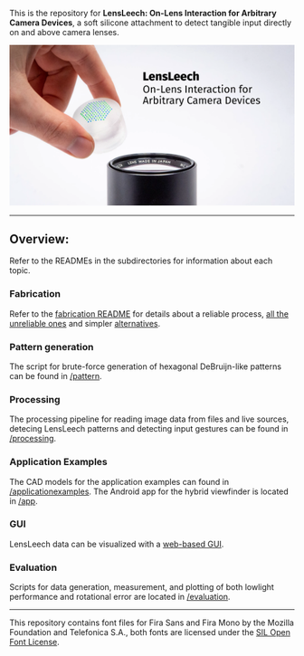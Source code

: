 This is the repository for **LensLeech: On-Lens Interaction for Arbitrary Camera Devices**, a soft silicone attachment to detect tangible input directly on and above camera lenses.

[![Video Figure](media/videofigure_thumbnail.png)](media/OLI_videofigure.mp4?raw=true "LensLeech Video Figure")

---

## Overview:

Refer to the READMEs in the subdirectories for information about each topic.

### Fabrication

Refer to the [fabrication README](/fabrication) for details about a reliable process, [all the unreliable ones](/fabrication#things-that-did-not-work) and simpler [alternatives](/fabrication#alternatives).

### Pattern generation

The script for brute-force generation of hexagonal DeBruijn-like patterns can be found in [/pattern](/pattern).

### Processing

The processing pipeline for reading image data from files and live sources, detecing LensLeech patterns and detecting input gestures can be found in [/processing](/processing).

### Application Examples

The CAD models for the application examples can found in [/applicationexamples](/applicationexamples). The Android app for the hybrid viewfinder is located in [/app](/app).

### GUI

LensLeech data can be visualized with a [web-based GUI](/gui).

### Evaluation

Scripts for data generation, measurement, and plotting of both lowlight performance and rotational error are located in [/evaluation](/evaluation).

---

This repository contains font files for Fira Sans and Fira Mono by the Mozilla Foundation and Telefonica S.A., both fonts are licensed under the [SIL Open Font License](https://scripts.sil.org/cms/scripts/page.php?site_id=nrsi&id=ofl).